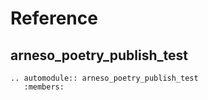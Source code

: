 # Reference

## arneso_poetry_publish_test

```{eval-rst}
.. automodule:: arneso_poetry_publish_test
   :members:
```
